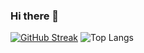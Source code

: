 ### Hi there 👋

[![GitHub Streak](https://streak-stats.demolab.com/?user=naufalpujimahdy)](https://git.io/streak-stats)
![Top Langs](https://github-readme-stats.vercel.app/api/top-langs/?username=naufalpujimahdy&layout=compact&langs_count=10)
